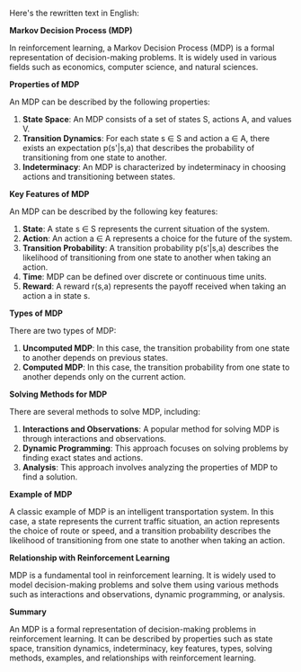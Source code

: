 Here's the rewritten text in English:

**Markov Decision Process (MDP)**

In reinforcement learning, a Markov Decision Process (MDP) is a formal representation of decision-making problems. It is widely used in various fields such as economics, computer science, and natural sciences.

**Properties of MDP**

An MDP can be described by the following properties:

1. **State Space**: An MDP consists of a set of states S, actions A, and values V.
2. **Transition Dynamics**: For each state s ∈ S and action a ∈ A, there exists an expectation p(s'|s,a) that describes the probability of transitioning from one state to another.
3. **Indeterminacy**: An MDP is characterized by indeterminacy in choosing actions and transitioning between states.

**Key Features of MDP**

An MDP can be described by the following key features:

1. **State**: A state s ∈ S represents the current situation of the system.
2. **Action**: An action a ∈ A represents a choice for the future of the system.
3. **Transition Probability**: A transition probability p(s'|s,a) describes the likelihood of transitioning from one state to another when taking an action.
4. **Time**: MDP can be defined over discrete or continuous time units.
5. **Reward**: A reward r(s,a) represents the payoff received when taking an action a in state s.

**Types of MDP**

There are two types of MDP:

1. **Uncomputed MDP**: In this case, the transition probability from one state to another depends on previous states.
2. **Computed MDP**: In this case, the transition probability from one state to another depends only on the current action.

**Solving Methods for MDP**

There are several methods to solve MDP, including:

1. **Interactions and Observations**: A popular method for solving MDP is through interactions and observations.
2. **Dynamic Programming**: This approach focuses on solving problems by finding exact states and actions.
3. **Analysis**: This approach involves analyzing the properties of MDP to find a solution.

**Example of MDP**

A classic example of MDP is an intelligent transportation system. In this case, a state represents the current traffic situation, an action represents the choice of route or speed, and a transition probability describes the likelihood of transitioning from one state to another when taking an action.

**Relationship with Reinforcement Learning**

MDP is a fundamental tool in reinforcement learning. It is widely used to model decision-making problems and solve them using various methods such as interactions and observations, dynamic programming, or analysis.

**Summary**

An MDP is a formal representation of decision-making problems in reinforcement learning. It can be described by properties such as state space, transition dynamics, indeterminacy, key features, types, solving methods, examples, and relationships with reinforcement learning.
